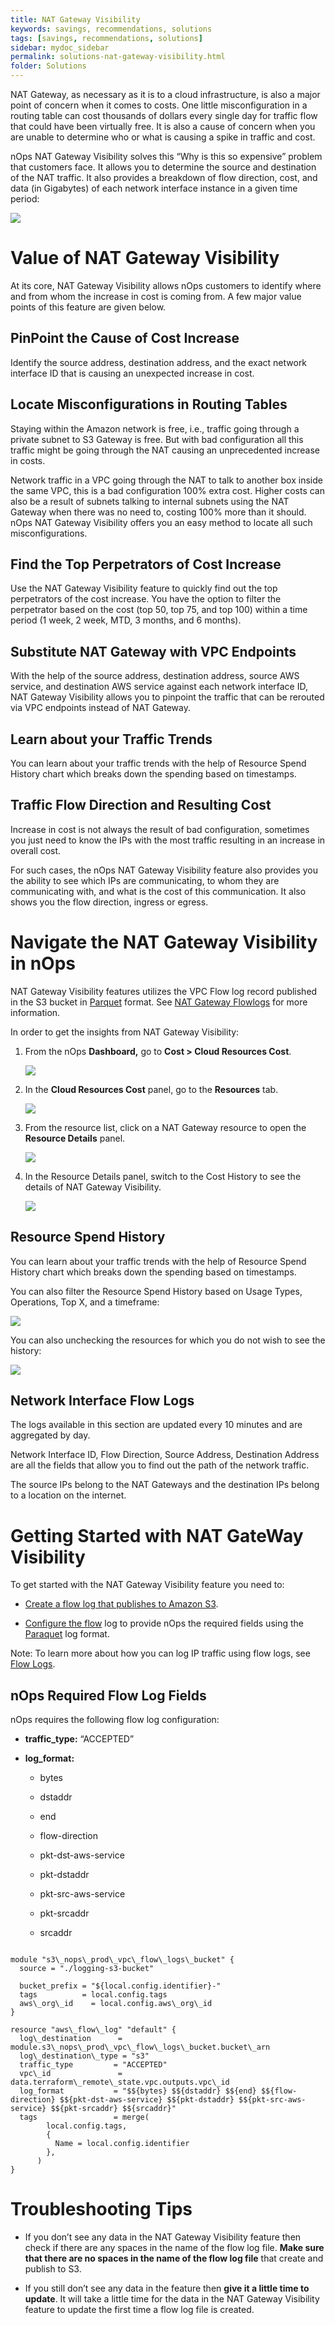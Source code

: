 ```yaml
---
title: NAT Gateway Visibility
keywords: savings, recommendations, solutions
tags: [savings, recommendations, solutions]
sidebar: mydoc_sidebar
permalink: solutions-nat-gateway-visibility.html
folder: Solutions
---
```


NAT Gateway, as necessary as it is to a cloud infrastructure, is also a major point of concern when it comes to costs. One little misconfiguration in a routing table can cost thousands of dollars every single day for traffic flow that could have been virtually free. It is also a cause of concern when you are unable to determine who or what is causing a spike in traffic and cost.

nOps NAT Gateway Visibility solves this “Why is this so expensive” problem that customers face. It allows you to determine the source and destination of the NAT traffic. It also provides a breakdown of flow direction, cost, and data (in Gigabytes) of each network interface instance in a given time period:

![](/tmpimg/resource-detail-cost-hist.png)

Value of NAT Gateway Visibility
===============================

At its core, NAT Gateway Visibility allows nOps customers to identify where and from whom the increase in cost is coming from. A few major value points of this feature are given below.

PinPoint the Cause of Cost Increase
-----------------------------------

Identify the source address, destination address, and the exact network interface ID that is causing an unexpected increase in cost.

Locate Misconfigurations in Routing Tables
------------------------------------------

Staying within the Amazon network is free, i.e., traffic going through a private subnet to S3 Gateway is free. But with bad configuration all this traffic might be going through the NAT causing an unprecedented increase in costs.

Network traffic in a VPC going through the NAT to talk to another box inside the same VPC, this is a bad configuration 100% extra cost. Higher costs can also be a result of subnets talking to internal subnets using the NAT Gateway when there was no need to, costing 100% more than it should. nOps NAT Gateway Visibility offers you an easy method to locate all such misconfigurations.

Find the Top Perpetrators of Cost Increase
------------------------------------------

Use the NAT Gateway Visibility feature to quickly find out the top perpetrators of the cost increase. You have the option to filter the perpetrator based on the cost (top 50, top 75, and top 100) within a time period (1 week, 2 week, MTD, 3 months, and 6 months).

Substitute NAT Gateway with VPC Endpoints
-----------------------------------------

With the help of the source address, destination address, source AWS service, and destination AWS service against each network interface ID, NAT Gateway Visibility allows you to pinpoint the traffic that can be rerouted via VPC endpoints instead of NAT Gateway.

Learn about your Traffic Trends
-------------------------------

You can learn about your traffic trends with the help of Resource Spend History chart which breaks down the spending based on timestamps.

Traffic Flow Direction and Resulting Cost
-----------------------------------------

Increase in cost is not always the result of bad configuration, sometimes you just need to know the IPs with the most traffic resulting in an increase in overall cost.

For such cases, the nOps NAT Gateway Visibility feature also provides you the ability to see which IPs are communicating, to whom they are communicating with, and what is the cost of this communication. It also shows you the flow direction, ingress or egress.

Navigate the NAT Gateway Visibility in nOps
===========================================

NAT Gateway Visibility features utilizes the VPC Flow log record published in the S3 bucket in [Parquet](https://www.databricks.com/glossary/what-is-parquet#:~:text=What%20is%20Parquet%3F,handle%20complex%20data%20in%20bulk.) format.  See [NAT Gateway Flowlogs](#getting-started-with-nat-gateway-visibility) for more information.

In order to get the insights from NAT Gateway Visibility:

1.  From the nOps **Dashboard,** go to **Cost > Cloud Resources Cost**.
    
    ![](/tmpimg/crc-menu.png)
    
2.  In the **Cloud Resources Cost** panel, go to the **Resources** tab.
    
    ![](/tmpimg/crc-resources-menu.png)
    
3.  From the resource list, click on a NAT Gateway resource to open the **Resource Details** panel.
    
    ![](/tmpimg/top-spend-resources.png)
    
4.  In the Resource Details panel, switch to the Cost History to see the details of NAT Gateway Visibility.
    
    ![](/tmpimg/nat-resource-costs.png)
    

Resource Spend History
----------------------

You can learn about your traffic trends with the help of Resource Spend History chart which breaks down the spending based on timestamps.

You can also filter the Resource Spend History based on Usage Types, Operations, Top X, and a timeframe:

![](/tmpimg/spend-operations.png)

You can also unchecking the resources for which you do not wish to see the history:

![](/tmpimg/spend-deselect.png)

Network Interface Flow Logs
---------------------------

The logs available in this section are updated every 10 minutes and are aggregated by day.

Network Interface ID, Flow Direction, Source Address, Destination Address are all the fields that allow you to find out the path of the network traffic.

The source IPs belong to the NAT Gateways and the destination IPs belong to a location on the internet.

Getting Started with NAT GateWay Visibility
===========================================

To get started with the NAT Gateway Visibility feature you need to:

* [Create a flow log that publishes to Amazon S3](https://docs.aws.amazon.com/vpc/latest/userguide/flow-logs-s3.html#flow-logs-s3-create-flow-log).
    
* [Configure the flow](https://docs.aws.amazon.com/vpc/latest/userguide/flow-logs-s3.html#configure-flow-log) log to provide nOps the required fields using the [Paraquet](https://www.databricks.com/glossary/what-is-parquet#:~:text=What%20is%20Parquet%3F,handle%20complex%20data%20in%20bulk.) log format.
    

Note: To learn more about how you can log IP traffic using flow logs, see [Flow Logs](https://docs.aws.amazon.com/vpc/latest/userguide/flow-logs.html).

nOps Required Flow Log Fields
-----------------------------

nOps requires the following flow log configuration:

* **traffic_type:** “ACCEPTED”
    
* **log_format:**
    
    * bytes
        
    * dstaddr
        
    * end
        
    * flow-direction
        
    * pkt-dst-aws-service
        
    * pkt-dstaddr
        
    * pkt-src-aws-service
        
    * pkt-srcaddr
        
    * srcaddr

```   

module "s3\_nops\_prod\_vpc\_flow\_logs\_bucket" {  
  source = "./logging-s3-bucket"  
  
  bucket_prefix = "${local.config.identifier}-"  
  tags          = local.config.tags  
  aws\_org\_id    = local.config.aws\_org\_id  
}  
  
resource "aws\_flow\_log" "default" {  
  log\_destination      = module.s3\_nops\_prod\_vpc\_flow\_logs\_bucket.bucket\_arn  
  log\_destination\_type = "s3"  
  traffic_type         = "ACCEPTED"  
  vpc\_id               = data.terraform\_remote\_state.vpc.outputs.vpc\_id  
  log_format           = "$${bytes} $${dstaddr} $${end} $${flow-direction} $${pkt-dst-aws-service} $${pkt-dstaddr} $${pkt-src-aws-service} $${pkt-srcaddr} $${srcaddr}"  
  tags                 = merge(  
        local.config.tags,  
        {  
          Name = local.config.identifier  
        },  
      )  
}
```

Troubleshooting Tips
====================

* If you don’t see any data in the NAT Gateway Visibility feature then check if there are any spaces in the name of the flow log file. **Make sure that there are no spaces in the name of the flow log file** that create and publish to S3.
    
* If you still don’t see any data in the feature then **give it a little time to update**. It will take a little time for the data in the NAT Gateway Visibility feature to update the first time a flow log file is created.